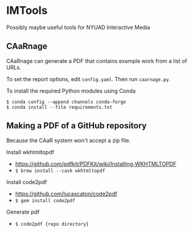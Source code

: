 # IMTools
Possibly maybe useful tools for NYUAD Interactive Media

## CAaRnage
CAaRnage can generate a PDF that contains example work from a list of URLs.

To set the report options, edit ```config.yaml```. Then run ```caarnage.py```.

To install the required Python modules using Conda

```
$ conda config --append channels conda-forge
$ conda install --file requirements.txt
```

## Making a PDF of a GitHub repository

Because the CAaR system won't accept a zip file.

Install wkhtmltopdf
* https://github.com/pdfkit/PDFKit/wiki/Installing-WKHTMLTOPDF
* ```$ brew install --cask wkhtmltopdf```

Install code2pdf
* https://github.com/lucascaton/code2pdf
* ```$ gem install code2pdf```

Generate pdf
* ```$ code2pdf {repo directory}```
